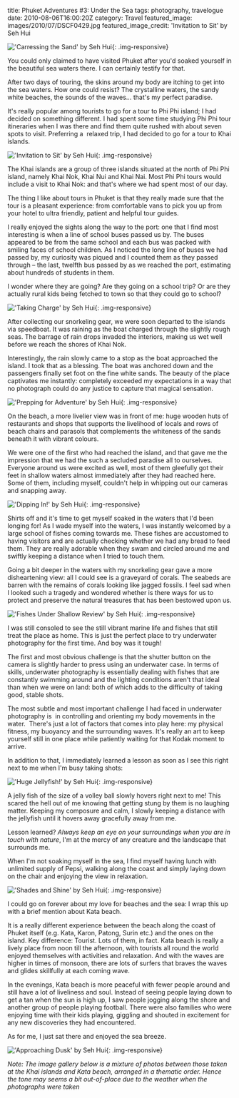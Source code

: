 title: Phuket Adventures #3: Under the Sea
tags: photography, travelogue
date: 2010-08-06T16:00:20Z
category: Travel
featured_image: images/2010/07/DSCF0429.jpg
featured_image_credit: 'Invitation to Sit' by Seh Hui

!['Carressing the Sand' by Seh Hui]({filename}/images/2010/07/DSCF0367.jpg){: .img-responsive}

You could only claimed to have visited Phuket after you'd soaked yourself in the beautiful sea waters there. I can certainly testify for that.

After two days of touring, the skins around my body are itching to get into the sea waters. How one could resist? The crystalline waters, the sandy white beaches, the sounds of the waves… that's my perfect paradise.

It's really popular among tourists to go for a tour to Phi Phi island; I had decided on something different. I had spent some time studying Phi Phi tour itineraries when I was there and find them quite rushed with about seven spots to visit. Preferring a  relaxed trip, I had decided to go for a tour to Khai islands.

!['Invitation to Sit' by Seh Hui]({filename}/images/2010/07/DSCF0429.jpg){: .img-responsive}

The Khai islands are a group of three islands situated at the north of Phi Phi island, namely Khai Nok, Khai Nui and Khai Nai. Most Phi Phi tours would include a visit to Khai Nok: and that's where we had spent most of our day.

The thing I like about tours in Phuket is that they really made sure that the tour is a pleasant experience: from comfortable vans to pick you up from your hotel to ultra friendly, patient and helpful tour guides.

I really enjoyed the sights along the way to the port: one that I find most interesting is when a line of school buses passed us by. The buses appeared to be from the same school and each bus was packed with smiling faces of school children. As I noticed the long line of buses we had passed by, my curiosity was piqued and I counted them as they passed through – the last, twelfth bus passed by as we reached the port, estimating about hundreds of students in them.

I wonder where they are going? Are they going on a school trip? Or are they actually rural kids being fetched to town so that they could go to school?

!['Taking Charge' by Seh Hui]({filename}/images/2010/07/DSCF0400.jpg){: .img-responsive}

After collecting our snorkeling gear, we were soon departed to the islands via speedboat. It was raining as the boat charged through the slightly rough seas. The barrage of rain drops invaded the interiors, making us wet well before we reach the shores of Khai Nok.

Interestingly, the rain slowly came to a stop as the boat approached the island. I took that as a blessing. The boat was anchored down and the passengers finally set foot on the fine white sands. The beauty of the place captivates me instantly: completely exceeded my expectations in a way that no photograph could do any justice to capture that magical sensation.

!['Prepping for Adventure' by Seh Hui]({filename}/images/2010/07/DSCF0414.jpg){: .img-responsive}

On the beach, a more livelier view was in front of me: huge wooden huts of restaurants and shops that supports the livelihood of locals and rows of beach chairs and parasols that complements the whiteness of the sands beneath it with vibrant colours.

We were one of the first who had reached the island, and that gave me the impression that we had the such a secluded paradise all to ourselves. Everyone around us were excited as well, most of them gleefully got their feet in shallow waters almost immediately after they had reached here. Some of them, including myself, couldn't help in whipping out our cameras and snapping away.

!['Dipping In!' by Seh Hui]({filename}/images/2010/07/DSCF0326.jpg){: .img-responsive}

Shirts off and it's time to get myself soaked in the waters that I'd been longing for! As I wade myself into the waters, I was instantly welcomed by a large school of fishes coming towards me. These fishes are accustomed to having visitors and are actually checking whether we had any bread to feed them. They are really adorable when they swam and circled around me and swiftly keeping a distance when I tried to touch them.

Going a bit deeper in the waters with my snorkeling gear gave a more disheartening view: all I could see is a graveyard of corals. The seabeds are barren with the remains of corals looking like jagged fossils. I feel sad when I looked such a tragedy and wondered whether is there ways for us to protect and preserve the natural treasures that has been bestowed upon us.

!['Fishes Under Shallow Review' by Seh Hui]({filename}/images/2010/07/DSCF0425.jpg){: .img-responsive}

I was still consoled to see the still vibrant marine life and fishes that still treat the place as home. This is just the perfect place to try underwater photography for the first time. And boy was it tough!

The first and most obvious challenge is that the shutter button on the camera is slightly harder to press using an underwater case. In terms of skills, underwater photography is essentially dealing with fishes that are constantly swimming around and the lighting conditions aren't that ideal than when we were on land: both of which adds to the difficulty of taking good, stable shots.

The most subtle and most important challenge I had faced in underwater photography is  in controlling and orienting my body movements in the water.  There's just a lot of factors that comes into play here: my physical fitness, my buoyancy and the surrounding waves. It's really an art to keep yourself still in one place while patiently waiting for that Kodak moment to arrive.

In addition to that, I immediately learned a lesson as soon as I see this right next to me when I'm busy taking shots:

!['Huge Jellyfish!' by Seh Hui]({filename}/images/2010/07/DSCF0334.jpg){: .img-responsive}


A jelly fish of the size of a volley ball slowly hovers right next to me! This scared the hell out of me knowing that getting stung by them is no laughing matter. Keeping my composure and calm, I slowly keeping a distance with the jellyfish until it hovers away gracefully away from me.

Lesson learned? *Always keep an eye on your surroundings when you are in touch with nature*, I'm at the mercy of any creature and the landscape that surrounds me.

When I'm not soaking myself in the sea, I find myself having lunch with unlimited supply of Pepsi, walking along the coast and simply laying down on the chair and enjoying the view in relaxation.

!['Shades and Shine' by Seh Hui]({filename}/images/2010/07/DSCF0529.jpg){: .img-responsive}

I could go on forever about my love for beaches and the sea: I wrap this up with a brief mention about Kata beach.

It is a really different experience between the beach along the coast of Phuket itself (e.g. Kata, Karon, Patong, Surin etc.) and the ones on the island. Key difference: Tourist. Lots of them, in fact. Kata beach is really a lively place from noon till the afternoon, with tourists all round the world enjoyed themselves with activities and relaxation. And with the waves are higher in times of monsoon, there are lots of surfers that braves the waves and glides skillfully at each coming wave.

In the evenings, Kata beach is more peaceful with fewer people around and still have a lot of liveliness and soul. Instead of seeing people laying down to get a tan when the sun is high up, I saw people jogging along the shore and another group of people playing football. There were also families who were enjoying time with their kids playing, giggling and shouted in excitement for any new discoveries they had encountered.

As for me, I just sat there and enjoyed the sea breeze.

!['Approaching Dusk' by Seh Hui]({filename}/images/2010/07/DSCF0478.jpg){: .img-responsive}

*Note: The image gallery below is a mixture of photos between those taken at the Khai islands and Kata beach, arranged in a thematic order. Hence the tone may seems a bit out-of-place due to the weather when the photographs were taken*
